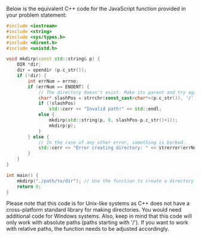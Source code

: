  Below is the equivalent C++ code for the JavaScript function provided in your problem statement:

```cpp
#include <iostream>
#include <string>
#include <sys/types.h>
#include <dirent.h>
#include <unistd.h>

void mkdirp(const std::string& p) {
    DIR *dir;
    dir = opendir (p.c_str());
    if (!dir) {
        int errNum = errno;
        if (errNum == ENOENT) {
            // The directory doesn't exist. Make its parent and try again.
            char* slashPos = strrchr(const_cast<char*>(p.c_str()), '/');
            if (!slashPos) 
                std::cerr << "Invalid path!" << std::endl;
            else {
                mkdirp(std::string(p, 0, slashPos-p.c_str()+1));
                mkdirp(p);
            }
        } else {
            // In the case of any other error, something is borked.
            std::cerr << "Error creating directory: " << strerror(errNum) << std::endl;
        }
    }
}

int main() {
    mkdirp("./path/to/dir"); // Use the function to create a directory
    return 0;
}
```

Please note that this code is for Unix-like systems as C++ does not have a cross-platform standard library for making directories. You would need additional code for Windows systems. Also, keep in mind that this code will only work with absolute paths (paths starting with '/'). If you want to work with relative paths, the function needs to be adjusted accordingly.
